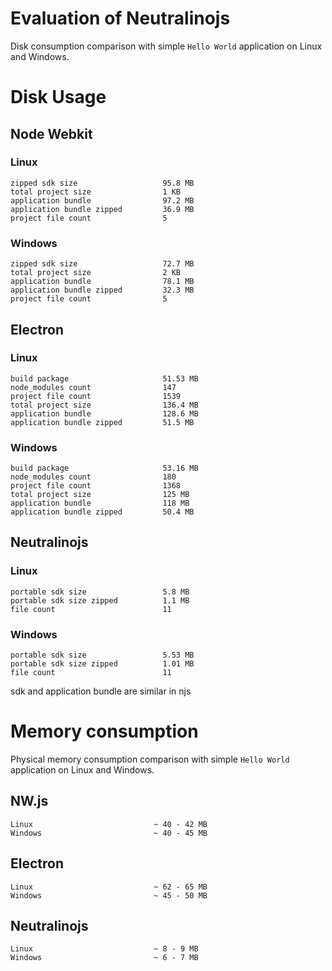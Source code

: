 # Evaluation of Neutralinojs

Disk consumption comparison with simple `Hello World` application on Linux and Windows.


# Disk Usage

## Node Webkit

### Linux

```
zipped sdk size                   95.8 MB
total project size                1 KB
application bundle                97.2 MB
application bundle zipped         36.9 MB
project file count                5         
```

### Windows

```
zipped sdk size                   72.7 MB
total project size                2 KB
application bundle                78.1 MB
application bundle zipped         32.3 MB
project file count                5
```

## Electron

### Linux

```
build package                     51.53 MB
node_modules count                147 
project file count                1539
total project size                136.4 MB
application bundle                128.6 MB
application bundle zipped         51.5 MB
```

### Windows 

```
build package                     53.16 MB
node_modules count                180 
project file count                1368
total project size                125 MB
application bundle                118 MB
application bundle zipped         50.4 MB
```


## Neutralinojs


### Linux

```
portable sdk size                 5.8 MB
portable sdk size zipped          1.1 MB
file count                        11
```
### Windows

```
portable sdk size                 5.53 MB
portable sdk size zipped          1.01 MB
file count                        11
```
sdk and application bundle are similar in njs

# Memory consumption

Physical memory consumption comparison with simple `Hello World` application on Linux and Windows.

## NW.js

```
Linux                           ~ 40 - 42 MB
Windows                         ~ 40 - 45 MB
```

## Electron

```
Linux                           ~ 62 - 65 MB
Windows                         ~ 45 - 50 MB
```

## Neutralinojs

```
Linux                           ~ 8 - 9 MB
Windows                         ~ 6 - 7 MB  
```
